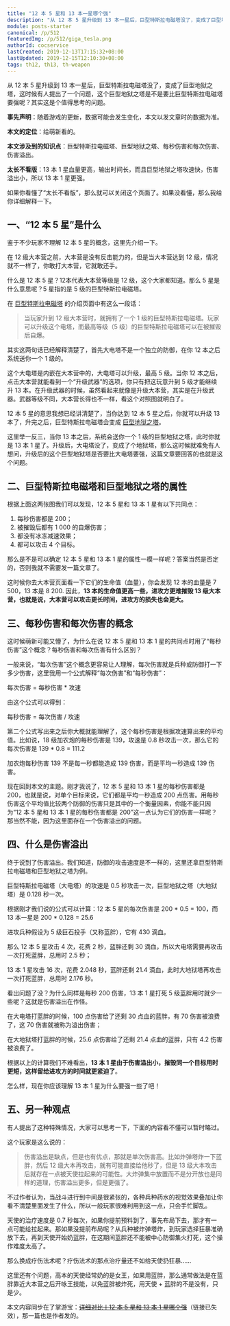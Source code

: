 ```yaml
---
title: "12 本 5 星和 13 本一星哪个强"
description: "从 12 本 5 星升级到 13 本一星后，巨型特斯拉电磁塔没了，变成了巨型地狱之塔，这时候有人提出了一个问题，这个巨型地狱之塔是不是要比巨型特斯拉电磁塔要强呢？其实这是个值得思考的问题。本文的定位：给萌新看的。"
module: posts-starter
canonical: /p/512
featuredImg: /p/512/giga_tesla.png
authorId: cocservice
lastCreated: 2019-12-13T17:15:32+08:00
lastUpdated: 2019-12-15T12:10:30+08:00
tags: th12, th13, th-weapon
---
```


从 12 本 5 星升级到 13 本一星后，巨型特斯拉电磁塔没了，变成了巨型地狱之塔，这时候有人提出了一个问题，这个巨型地狱之塔是不是要比巨型特斯拉电磁塔要强呢？其实这是个值得思考的问题。

**事先声明**：随着游戏的更新，数据可能会发生变化，本文以发文章时的数据为准。

**本文的定位**：给萌新看的。

**本文涉及到的知识点**：巨型特斯拉电磁塔、巨型地狱之塔、每秒伤害和每次伤害、伤害溢出。

**太长不看版**：13 本 1 星血量更高，输出时间长，而且巨型地狱之塔攻速快，伤害溢出小，所以 13 本 1 星更强。

如果你看懂了“太长不看版”，那么就可以关闭这个页面了。如果没看懂，那么我给你详细解释一下。

## 一、“12 本 5 星”是什么

鉴于不少玩家不理解 12 本 5 星的概念，这里先介绍一下。

在 12 级大本营之前，大本营是没有反击能力的，但是当大本营达到 12 级，情况就不一样了，你敢打大本营，它就敢还手。

什么是 12 本 5 星？12本代表大本营等级是 12 级，这个大家都知道。那么 5 星是什么意思呢？5 星指的是 5 级的巨型特斯拉电磁塔。

在 [巨型特斯拉电磁塔](/upgrade/030c-Giga-Tesla) 的介绍页面中有这么一段话：

> 当玩家升到 12 级大本营时，就拥有了一个 1 级的巨型特斯拉电磁塔。玩家可以升级这个电塔，而最高等级（5 级）的巨型特斯拉电磁塔可以在被摧毁后自爆。

其实这两句话已经解释清楚了，首先大电塔不是一个独立的防御，在你 12 本之后系统送你一个 1 级的。

这个大电塔是内嵌在大本营中的，大电塔可以升级，最高 5 级。当你 12 本之后，点击大本营就能看到一个“升级武器”的选项，你只有把这玩意升到 5 级才能继续升 13 本。在升级武器的时候，虽然看起来就像是升级大本营，其实是在升级武器。武器等级不同，大本营长得也不一样，看这个对照图就明白了。

<Pic src="/p/512/th12.png" alt="12 级大本营图示" width="880" height="257" maxWidth="440px" />

12 本 5 星的意思我想已经讲清楚了，当你达到 12 本 5 星之后，你就可以升级 13 本了，升完之后，巨型特斯拉电磁塔会变成 [巨型地狱之塔](/upgrade/030d-Giga-Inferno)。

这里举一反三，当你 13 本之后，系统会送你一个 1 级的巨型地狱之塔，此时你就是 13 本 1 星了。升级后，大电塔没了，变成了个地狱塔，那么这时候就难免有人想问，升级后的这个巨型地狱塔是否要比大电塔要强，这篇文章要回答的也就是这个问题。

## 二、巨型特斯拉电磁塔和巨型地狱之塔的属性

<Pic src="/p/512/giga_tesla.png" alt="巨型特斯拉电磁塔数据 2019/12" caption="巨型特斯拉电磁塔" width="1483" height="694" />
<Pic src="/p/512/giga_inferno.png" alt="巨型地狱之塔数据 2019/12" caption="巨型地狱之塔" width="1477" height="692" />

根据上面这两张图我们可以发现，12 本 5 星和 13 本 1 星有以下共同点：

1. 每秒伤害都是 200；
2. 被摧毁后都有 1 000 的自爆伤害；
3. 都没有冰冻减速效果；
4. 都可以攻击 4 个目标。

那么是不是可以确定 12 本 5 星和 13 本 1 星的属性一模一样呢？答案当然是否定的，否则我就不需要发一篇文章了。

这时候你去大本营页面看一下它们的生命值（血量），你会发现 12 本的血量是 7 500，13 本是 8 200. 因此，**13 本的生命值更高一些，进攻方更难摧毁 13 级大本营，也就是说，大本营可以攻击更长时间，进攻方的损失也会更大。**

## 三、每秒伤害和每次伤害的概念

这时候萌新可能又懵了，为什么在说 12 本 5 星和 13 本 1 星的共同点时用了“每秒伤害”这个概念？每秒伤害和每次伤害有什么区别？

一般来说，“每次伤害”这个概念更容易让人理解，每次伤害就是兵种或防御打一下多少伤害，这里我用一个公式解释“每次伤害”和“每秒伤害”：

<PCenter>每次伤害 = 每秒伤害 * 攻速</PCenter>

由这个公式可以得到：

<PCenter>每秒伤害 = 每次伤害 / 攻速</PCenter>

第二个公式写出来之后你大概就能理解了，这个每秒伤害是根据攻速算出来的平均值。比如说，18 级加农炮的每秒伤害是 139，攻速是 0.8 秒攻击一次，那么它的每次伤害是 139 * 0.8 = 111.2

加农炮每秒伤害 139 不是每一秒都能造成 139 伤害，而是平均一秒造成 139 伤害。

现在回到本文的主题。刚才我说了，12 本 5 星和 13 本 1 星的每秒伤害都是 200，也就是说，对单个目标来说，它们都是平均一秒造成 200 点伤害。用每秒伤害这个平均值比较两个防御的伤害只是其中的一个衡量因素，你能不能只因为“12 本 5 星和 13 本 1 星的每秒伤害都是 200”这一点认为它们的伤害一样呢？那当然不能，因为这里面存在一个伤害溢出的问题。

## 四、什么是伤害溢出

终于说到了伤害溢出。我们知道，防御的攻击速度是不一样的，这里还拿巨型特斯拉电磁塔和巨型地狱之塔为例。

巨型特斯拉电磁塔（大电塔）的攻速是 0.5 秒攻击一次，巨型地狱之塔（大地狱塔）是 0.128 秒一次。

根据刚才我们说的公式可以计算：12 本 5 星的每次伤害是 200 * 0.5 = 100，而 13 本一星是 200 * 0.128 = 25.6

进攻兵种假设为 5 级巨石投手（又称蓝胖），它有 430 滴血。

那么 12 本 5 星攻击 4 次，花费 2 秒，蓝胖还剩 30 滴血，所以大电塔需要再攻击一次打死蓝胖，总用时 2.5 秒；

13 本 1 星攻击 16 次，花费 2.048 秒，蓝胖还剩 21.4 滴血，此时大地狱塔再攻击一次打死蓝胖，总用时 2.176 秒。

看出问题了没？为什么同样是每秒 200 伤害，13 本 1 星打死 5 级蓝胖用时就少一些呢？这就是伤害溢出在作怪。

在大电塔打蓝胖的时候，100 点伤害给了还剩 30 点血的蓝胖，有 70 伤害被浪费了，这 70 伤害就被称为溢出伤害；

在大地狱塔打蓝胖的时候，25.6 点伤害给了还剩 21.4 点血的蓝胖，只有 4.2 伤害被浪费了。

根据以上的计算我们不难看出，**13 本 1 星由于伤害溢出小，摧毁同一个目标用时更短，这样留给进攻方的时间就更紧迫了**。

怎么样，现在你应该理解 13 本 1 星为什么要强一些了吧！

## 五、另一种观点

有人提出了这种特殊情况，大家可以思考一下，下面的内容看不懂可以暂时略过。

这个玩家是这么说的：

> 伤害溢出是缺点，但是也有优点，那就是单次伤害高。比如炸弹塔炸一下蓝胖，然后 12 级大本再攻击，就有可能直接给他秒了，但是 13 级大本攻击后就存在一点被天使拉起来的可能性。大炸弹集中放置而不是分开放也是同样的道理，伤害溢出更多，但是更强了。

不过作者认为，当战斗进行到中间是很紧张的，各种兵种药水的视觉效果叠加让你看不清楚里面发生了什么，所以一般玩家很难利用到这一点，只会手忙脚乱。

天使的治疗速度是 0.7 秒每次，如果你提前预料到了，事先布局下去，那才有一点可能给拉起来。那如果没提前布局呢？从兵种被炸弹塔炸，到玩家选择狂暴准确放下去，再到天使开始奶蓝胖，在这期间蓝胖还不能被中心防御集火打死，这个操作难度太高了。

那么换成疗伤法术呢？疗伤法术的那点治疗量还不如给天使扔狂暴……

这里还有个问题，高本的天使经常奶的是女王，如果用蓝胖，那么通常做法是在蓝胖靠近大本营之后开咏王技能，以免蓝胖被炸死，用天使 + 蓝胖的不是没有，只是少。

<PostCopyright>
本文内容同步在了掌游宝：<a href="http://m.zhangyoubao.com/blzz/detail/3305720184740257170" target="_blank" rel="nofollow noopener noreferrer"><s>详细对比丨12 本 5 星和 13 本 1 星哪个强</s></a>（链接已失效），那一篇也是作者发的。
</PostCopyright>